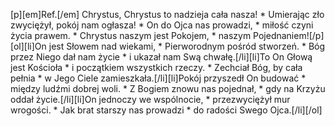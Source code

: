 [p][em]Ref.[/em] Chrystus, Chrystus to nadzieja cała nasza! * Umierając zło zwyciężył, pokój nam ogłasza! * On do Ojca nas prowadzi, * miłość czyni życia prawem. * Chrystus naszym jest Pokojem, * naszym Pojednaniem![/p][ol][li]On jest Słowem nad wiekami, * Pierworodnym pośród stworzeń. * Bóg przez Niego dał nam życie * i ukazał nam Swą chwałę.[/li][li]To On Głową jest Kościoła * i początkiem wszystkich rzeczy. * Zechciał Bóg, by cała pełnia * w Jego Ciele zamieszkała.[/li][li]Pokój przyszedł On budować * między ludźmi dobrej woli. * Z Bogiem znowu nas pojednał, * gdy na Krzyżu oddał życie.[/li][li]On jednoczy we wspólnocie, * przezwyciężył mur wrogości. * Jak brat starszy nas prowadzi * do radości Swego Ojca.[/li][/ol]